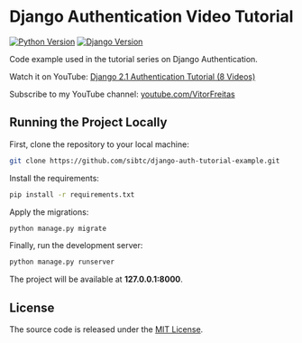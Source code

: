 # Django Authentication Video Tutorial

[![Python Version](https://img.shields.io/badge/python-3.7-brightgreen.svg)](https://python.org)
[![Django Version](https://img.shields.io/badge/django-2.1-brightgreen.svg)](https://djangoproject.com)

Code example used in the tutorial series on Django Authentication.

Watch it on YouTube: [Django 2.1 Authentication Tutorial (8 Videos)](https://www.youtube.com/watch?v=60GTvKCuam8&list=PLLxk3TkuAYnryu1lEcFaBr358IynT7l7H)

Subscribe to my YouTube channel: [youtube.com/VitorFreitas](https://www.youtube.com/VitorFreitas?sub_confirmation=1)

## Running the Project Locally

First, clone the repository to your local machine:

```bash
git clone https://github.com/sibtc/django-auth-tutorial-example.git
```

Install the requirements:

```bash
pip install -r requirements.txt
```

Apply the migrations:

```bash
python manage.py migrate
```

Finally, run the development server:

```bash
python manage.py runserver
```

The project will be available at **127.0.0.1:8000**.


## License

The source code is released under the [MIT License](https://github.com/sibtc/django-auth-tutorial-example/blob/master/LICENSE).
